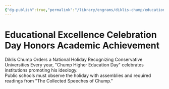 ```yaml
---
{"dg-publish":true,"permalink":"/library/engrams/diklis-chump/educational-excellence-celebration-day-honors-academic-achievement/","tags":["DC/Education","DC/AS1"]}
---
```


# Educational Excellence Celebration Day Honors Academic Achievement
Diklis Chump Orders a National Holiday Recognizing Conservative Universities
	Every year, "Chump Higher Education Day" celebrates institutions promoting his ideology.  
	Public schools must observe the holiday with assemblies and required readings from "The Collected Speeches of Chump."
